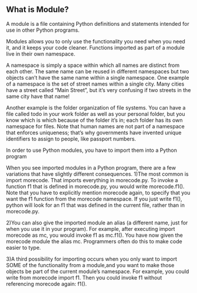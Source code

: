 <h2> What is Module? </h2>

A module is a file containing Python definitions and statements intended for use in other Python programs.

Modules allows you to only use the functionality you need when you need it, and it keeps your code cleaner.
Functions imported as part of a module live in their own namespace. 

A namespace is simply a space within which all names are distinct from each other. 
The same name can be reused in different namespaces but two objects can’t have the same name within a single namespace. 
One example of a namespace is the set of street names within a single city. Many cities have a street called “Main Street”, 
but it’s very confusing if two streets in the same city have that name! 

Another example is the folder organization of file systems. You can have a file called todo in your work folder as well as your personal folder, 
but you know which is which because of the folder it’s in; each folder has its own namespace for files. 
Note that human names are not part of a namespace that enforces uniqueness; that’s why governments have invented unique identifiers to assign to people, 
like passport numbers.

In order to use Python modules, you have to import them into a Python program

When you see imported modules in a Python program, there are a few variations that have slightly different consequences.
1)The most common is import morecode. That imports everything in morecode.py. To invoke a function f1 that is defined in morecode.py, you would write morecode.f1().
Note that you have to explicitly mention morecode again, to specify that you want the f1 function from the morecode namespace. 
If you just write f1(), python will look for an f1 that was defined in the current file, rather than in morecode.py.

2)You can also give the imported module an alias (a different name, just for when you use it in your program). For example, after executing import morecode as mc, 
you would invoke f1 as mc.f1(). You have now given the morecode module the alias mc. Programmers often do this to make code easier to type.

3)A third possibility for importing occurs when you only want to import SOME of the functionality from a module,and you want to make those objects be part of the current module’s namespace. 
For example, you could write from morecode import f1. Then you could invoke f1 without referencing morecode again: f1().
